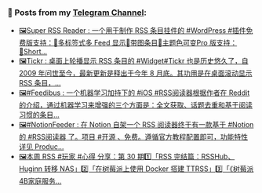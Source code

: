 ### 📰 Posts from my [Telegram Channel](https://t.me/s/aboutrss):
<!-- BLOG-POST-LIST:START -->
- [🖼Super RSS Reader : 一个用于制作 RSS 条目挂件的 #WordPress #插件免费版支持：🔸多标签式多 Feed 显示🔸带图条目🔸主题色可变Pro 版支持：🔸Short...](https://t.me/aboutrss/1129)
- [🖼Tickr : 桌面上轮播显示 RSS 条目的 #Widget#Tickr 也是历史悠久了，自 2009 年问世至今，最新更新是释出于今年 8 月底。其功用是在桌面滚动显示 RSS 条目，...](https://t.me/aboutrss/1128)
- [🖼#Feedibus :  一个机器学习加持下的 #iOS #RSS阅读器根据作者在 Reddit 的介绍，通过机器学习来增强的三个方面是：全文获取、话题去重和基于阅读习惯的条目...](https://t.me/aboutrss/1127)
- [🖼#NotionFeeder : 在 Notion 自架一个 RSS 阅读器终于有一款基于 #Notion 的 #RSS阅读器 了。项目 #开源 、免费。遵循官方教程配置即可，功能特性详见 Produc...](https://t.me/aboutrss/1126)
- [🖼本周 RSS #玩家 #心得 分享：第 30 期1️⃣「RSS 完结篇：RSSHub、Huginn 转移 NAS」2️⃣「在树莓派上使用 Docker 搭建 TTRSS」3️⃣「《树莓派4B家庭服务...](https://t.me/aboutrss/1125)
<!-- BLOG-POST-LIST:END -->

<!--
**AboutRSS/AboutRSS** is a ✨ _special_ ✨ repository because its `README.md` (this file) appears on your GitHub profile.

Here are some ideas to get you started:

- 🔭 I’m currently working on ...
- 🌱 I’m currently learning ...
- 👯 I’m looking to collaborate on ...
- 🤔 I’m looking for help with ...
- 💬 Ask me about ...
- 📫 How to reach me: ...
- 😄 Pronouns: ...
- ⚡ Fun fact: ...
-->
